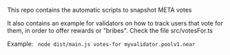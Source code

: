 This repo contains the automatic scripts to snapshot META votes


It also contains an example for validators on how to track users that vote for them, in order to offer rewards or "bribes". Check the file src/votesFor.ts

Example:
<code>
node dist/main.js votes-for myvalidator.poolv1.near
</code>